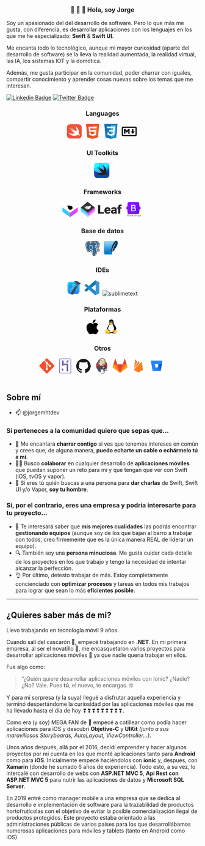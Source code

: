<!--
**jorgemhtdev/jorgemhtdev** is a ✨ _special_ ✨ repository because its `README.md` (this file) appears on your GitHub profile.

Here are some ideas to get you started:

- 🔭 I’m currently working on ...
- 🌱 I’m currently learning ...
- 👯 I’m looking to collaborate on ...
- 🤔 I’m looking for help with ...
- 💬 Ask me about ...
- 📫 How to reach me: ...
- 😄 Pronouns: ...
- ⚡ Fun fact: ...
-->

<h3 align="center"> 👋 👋 👋 Hola, soy Jorge</h3>

Soy un apasionado del del desarrollo de software. Pero lo que más me gusta, con diferencia, es desarrollar aplicaciones con los lenguajes en los que me he especializado: **Swift** & **Swift UI**.

Me encanta todo lo tecnológico, aunque mi mayor curiosidad (aparte del desarrollo de software) se la lleva la realidad aumentada, la realidad virtual, las IA, los sistemas IOT y la domótica.

Además, me gusta participar en la comunidad, poder charrar con iguales, compartir conocimiento y aprender cosas nuevas sobre los temas que me interesan.

[![Linkedin Badge](https://img.shields.io/badge/-LinkedIn-0e76a8?style=flat-square&logo=Linkedin&logoColor=white)](https://linkedin.com/in/jorgemhtdev)
[![Twitter Badge](https://img.shields.io/badge/-Twitter-00acee?style=flat-square&logo=Twitter&logoColor=white)](https://twitter.com/jorgemhtdev)

<div align="center">
  <h3>Languages</h3>
  <img src="https://github.com/jorgemhtdev/Resources/blob/main/assets/languages/swift.svg" title="swift" alt="swift" width="40" height="40"/>&nbsp;
  <img src="https://github.com/jorgemhtdev/Resources/blob/main/assets/languages/html5.svg" title="html5" alt="html5" width="40" height="40"/>&nbsp;
  <img src="https://github.com/jorgemhtdev/Resources/blob/main/assets/languages/css3.svg" title="css3" alt="css3" width="40" height="40"/>&nbsp;
  <img src="https://github.com/jorgemhtdev/Resources/blob/main/assets/languages/markdown.svg" title="markdown" alt="markdown" width="40" height="40"/>&nbsp;
</div>

<section align="center">
  <h3>UI Toolkits</h3>
  <img src="https://github.com/jorgemhtdev/Resources/blob/main/assets/uitoolkits/swiftui.svg" title="swiftui" alt="swiftui" width="40" height="40"/>&nbsp;

</section>

<section align="center">
  <h3>Frameworks</h3>
  <img src="https://github.com/jorgemhtdev/Resources/blob/main/assets/frameworks/vapor.png" title="vapor" alt="vapor" width="40" height="40"/>&nbsp;
  <img src="https://github.com/jorgemhtdev/Resources/blob/main/assets/frameworks/leaf.png" title="leaf" alt="leaf" width="110" height="40"/>&nbsp;
  <img src="https://github.com/jorgemhtdev/Resources/blob/main/assets/frameworks/bootstrap.svg" title="bootstrap" alt="bootstrap" width="40" height="40"/>&nbsp;
</section>

<section align="center">
  <h3>Base de datos</h3>
  <img src="https://github.com/jorgemhtdev/Resources/blob/main/assets/db/postgresql.svg" title="postgresql" alt="postgresql" width="40" height="40"/>&nbsp;
  <img src="https://github.com/jorgemhtdev/Resources/blob/main/assets/db/sqlite.svg" title="sqlite" alt="sqlite" width="40" height="40"/>&nbsp;
</section>

<section align="center">
  <h3>IDEs</h3>
  <img src="https://github.com/jorgemhtdev/Resources/blob/main/assets/ides/xcode.svg" title="xcode" alt="xcode" width="40" height="40"/>&nbsp;
  <img src="https://github.com/jorgemhtdev/Resources/blob/main/assets/ides/vscode.svg" title="vscode" alt="vscode" width="40" height="40"/>&nbsp;
  <img src="https://github.com/jorgemhtdev/Resources/blob/main/assets/ides/sublimetext.svg" title="sublimetext" alt="sublimetext" width="40" height="40"/>&nbsp;
</section>

<section align="center">
  <h3>Plataformas</h3>
  <img src="https://github.com/jorgemhtdev/Resources/blob/main/assets/platforms/apple.svg" title="apple" alt="apple" width="40" height="40"/>&nbsp;
  <img src="https://github.com/jorgemhtdev/Resources/blob/main/assets/platforms/linux.svg" title="linux" alt="linux" width="40" height="40"/>&nbsp;
</section>

<section align="center">
  <h3>Otros</h3>
  <img src="https://github.com/jorgemhtdev/Resources/blob/main/assets/tools/git.svg" title="git" alt="git" width="40" height="40"/>&nbsp;
  <img src="https://github.com/jorgemhtdev/Resources/blob/main/assets/tools/heroku.svg" title="heroku" alt="heroku" width="40" height="40"/>&nbsp;
  <img src="https://github.com/jorgemhtdev/Resources/blob/main/assets/tools/github.svg" title="github" alt="github" width="40" height="40"/>&nbsp;
  <img src="https://github.com/jorgemhtdev/Resources/blob/main/assets/tools/jenkins.svg" title="jenkins" alt="jenkins" width="40" height="40"/>&nbsp;
  <img src="https://github.com/jorgemhtdev/Resources/blob/main/assets/tools/gitlab.svg" title="gitlab" alt="gitlab" width="40" height="40"/>&nbsp;
  <img src="https://github.com/jorgemhtdev/Resources/blob/main/assets/tools/firebase.svg" title="firebase" alt="firebase" width="40" height="40"/>&nbsp;
  <img src="https://github.com/jorgemhtdev/Resources/blob/main/assets/tools/bitbucket.svg" title="bitbucket" alt="bitbucket" width="40" height="40"/>&nbsp;
</section>

<br/>

## Sobre mí

- 📫 @jorgemhtdev

### Si perteneces a la comunidad quiero que sepas que...

- 💬 Me encantará **charrar contigo** si ves que tenemos intereses en común y crees que, de alguna manera, **puedo echarte un cable o echármelo tú a mí**.
- 👨‍💻 Busco **colaborar** en cualquier desarrollo de **aplicaciones móviles** que puedan suponer un reto para mí y que tengan que ver con Swift (iOS, tvOS y vapor).
- 🎤 Si eres tú quién buscas a una persona para **dar charlas** de Swift, Swift UI y/o Vapor, **soy tu hombre**. 

### Sí, por el contrario, eres una empresa y podría interesarte para tu proyecto...

- 🤼 Te interesará saber que **mis mejores cualidades** las podrás encontrar **gestionando equipos** (aunque soy de los que bajan al barro a trabajar con todos, creo firmemente que es la única manera REAL de liderar un equipo).
- 🔍 También soy una **persona minuciosa**. Me gusta cuidar cada detalle de los proyectos en los que trabajo y tengo la necesidad de intentar alcanzar la perfección.
- 👌 Por último, detesto trabajar de más. Estoy completamente concienciado con **optimizar procesos** y tareas en todos mis trabajos para lograr que sean lo más **eficientes posible**.

--- 

## ¿Quieres saber más de mi?

Llevo trabajando en tecnología móvil 9 años.

Cuando salí del cascarón 🐣, empecé trabajando en **.NET**. En mi primera empresa, al ser el novatillo 👶, me encasquetaron varios proyectos para desarrollar aplicaciones móviles 📱 ya que nadie quería trabajar en ellos.

Fue algo como: 
> “¿Quién quiere desarrollar aplicaciones móviles con Ionic? ¿Nadie? ¿No? Vale. Pues **tú**, el nuevo, te encargas. 🤓 

Y para mi sorpresa (y la suya) llegué a disfrutar aquella experiencia y terminó despertándome la curiosidad por las aplicaciones móviles que me ha llevado hasta el día de hoy ❣❣❣❣❣❣❣❣❣.

Como era (y soy) MEGA FAN de  empecé a cotillear como podía hacer aplicaciones para iOS y descubrí **Objetive-C** y **UIKit** *(junto a sus maravillosos Storyboards, AutoLayout, ViewController...)*.

Unos años después, allá por el 2016, decidí emprender y hacer algunos proyectos por mi cuenta en los que monté aplicaciones tanto para **Android** como para **iOS**. Inicialmente empecé haciéndolos con **ionic** y, después, con **Xamarin** (donde he sumado 6 años de experiencia). Todo esto, a su vez, lo intercalé con desarrollo de webs con **ASP.NET MVC 5**, **Api Rest con ASP.NET MVC 5** para nutrir las aplicaciones de datos y **Microsoft SQL Server**.

En 2019 entré como manager mobile a una empresa que se dedica al desarrollo e implementación de software para la trazabilidad de productos hortofrutícolas con el objetivo de evitar la posible comercialización ilegal de productos protegidos. Este proyecto estaba orientado a las administraciones públicas de varios países para los que desarrollábamos numerosas aplicaciones para móviles y tablets (tanto en Android como iOS).
